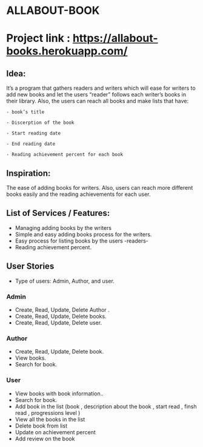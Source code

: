 # ALLABOUT-BOOK

# Project link : https://allabout-books.herokuapp.com/

## Idea:

It’s a program that gathers readers and writers which will ease for writers to add new books and let the users “reader” follows each writer’s books in their library. 
Also, the users can reach all books and make lists that have:

    - book’s title

    - Discerption of the book

    - Start reading date

    - End reading date

    - Reading achievement percent for each book

## Inspiration:
The ease of adding books for writers. Also, users can reach more different books easily and the reading achievements for each user.


## List of Services / Features:
- Managing adding books by the writers
- Simple and easy adding books process for the writers.
- Easy process for listing books by the users -readers-
- Reading achievement percent.


## User Stories
- Type of users: Admin, Author, and user.

### Admin
- Create, Read, Update, Delete Author .
- Create, Read, Update, Delete books.
- Create, Read, Update, Delete user.

### Author
- Create, Read, Update, Delete book.
- View books.
- Search for book.

### User
- View books with book information..
- Search for book.
- Add book in the list (book , description about the book , start read , finsh read , progressions level )
- View all the books in the list
- Delete book from list
- Update on achievement percent
- Add review on the book
